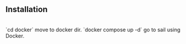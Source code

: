 ## Installation
<br>
`cd docker` move to docker dir.
`docker compose up -d` go to sail using Docker.